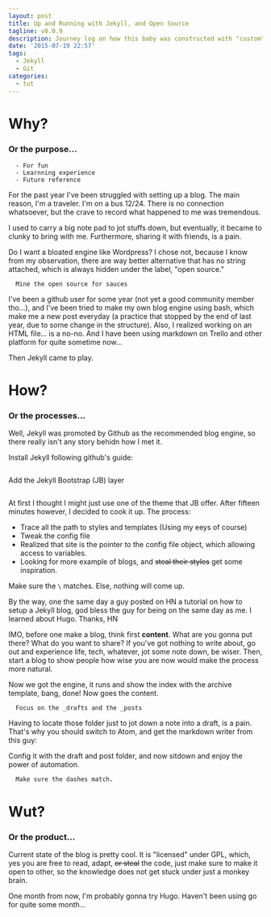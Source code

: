 ```yaml
---
layout: post
title: Up and Running with Jekyll, and Open Source
tagline: v0.0.9
description: Journey log on how this baby was constructed with "custom" theme, and the damn thing is responsive too!
date: '2015-07-19 22:57'
tags:
  - Jekyll
  - Git
categories:
  - tut
---
```


# Why?
### Or the purpose...

```
  - For fun
  - Learnning experience
  - Future reference
```

For the past year I've been struggled with setting up a blog. The main reason, I'm a traveler. I'm on a bus 12/24. There is no connection whatsoever, but the crave to record what happened to me was tremendous.

I used to carry a big note pad to jot stuffs down, but eventually, it became to clunky to bring with me. Furthermore, sharing it with friends, is a pain.

Do I want a bloated engine like Wordpress? I chose not, because I know from my observation, there are way better alternative that has no string attached, which is always hidden under the label, "open source."

```
  Mine the open source for sauces
```

I've been a github user for some year (not yet a good community member tho...), and I've been tried to make my own blog engine using bash, which make me a new post everyday (a practice that stopped by the end of last year, due to some change in the structure). Also, I realized working on an HTML file... is a no-no. And I have been using markdown on Trello and other platform for quite sometime now...

Then Jekyll came to play.

# How?
### Or the processes...

Well, Jekyll was promoted by Github as the recommended blog engine, so there really isn't any story behidn how I met it.

Install Jekyll following github's guide:

```

```

Add the Jekyll Bootstrap (JB) layer

```

```

At first I thought I might just use one of the theme that JB offer. After fifteen minutes however, I decided to cook it up. The process:

+ Trace all the path to styles and templates (Using my eeys of course)
+ Tweak the config file
+ Realized that site is the pointer to the config file object, which allowing access to variables.
+ Looking for more example of blogs, and ~~steal their styles~~ get some inspiration.

Make sure the `\` matches. Else, nothing will come up.

By the way, one the same day a guy posted on HN a tutorial on how to setup a Jekyll blog, god bless the guy for being on the same day as me. I learned about Hugo. Thanks, HN

IMO, before one make a blog, think first **content**. What are you gonna put there? What do you want to share? If you've got nothing to write about, go out and experience life, tech, whatever, jot some note down, be wiser. Then, start a blog to show people how wise you are now would make the process more natural.

Now we got the engine, it runs and show the index with the archive template, bang, done! Now goes the content.

```
  Focus on the _drafts and the _posts
```

Having to locate those folder just to jot down a note into a draft, is a pain. That's why you should switch to Atom, and get the markdown writer from this guy:

Config it with the draft and post folder, and now sitdown and enjoy the power of automation.

```
  Make sure the dashes match.
```

# Wut?
### Or the product...

Current state of the blog is pretty cool. It is "licensed" under GPL, which, yes you are free to read, adapt, ~~or steal~~ the code, just make sure to make it open to other, so the knowledge does not get stuck under just a monkey brain.

One month from now, I'm probably gonna try Hugo. Haven't been using go for quite some month...
